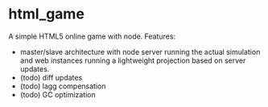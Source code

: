 html_game
=========

A simple HTML5 online game with node.
Features:
- master/slave architecture with node server running the actual simulation and
web instances running a lightweight projection based on server updates.
- (todo) diff updates
- (todo) lagg compensation
- (todo) GC optimization
